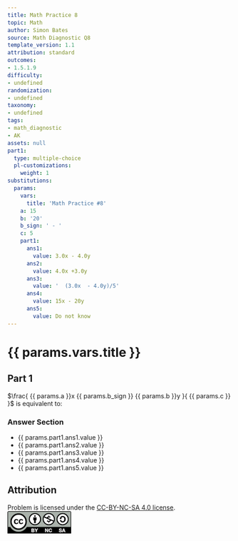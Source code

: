 ```yaml
---
title: Math Practice 8
topic: Math
author: Simon Bates
source: Math Diagnostic Q8
template_version: 1.1
attribution: standard
outcomes:
- 1.5.1.9
difficulty:
- undefined
randomization:
- undefined
taxonomy:
- undefined
tags:
- math_diagnostic
- AK
assets: null
part1:
  type: multiple-choice
  pl-customizations:
    weight: 1
substitutions:
  params:
    vars:
      title: 'Math Practice #8'
    a: 15
    b: '20'
    b_sign: ' - '
    c: 5
    part1:
      ans1:
        value: 3.0x - 4.0y
      ans2:
        value: 4.0x +3.0y
      ans3:
        value: '  (3.0x  - 4.0y)/5'
      ans4:
        value: 15x - 20y
      ans5:
        value: Do not know
---
```

# {{ params.vars.title }}

## Part 1

$\frac{ {{ params.a }}x {{ params.b_sign }} {{ params.b }}y }{ {{ params.c }} }$ is equivalent to:

### Answer Section

- {{ params.part1.ans1.value }}
- {{ params.part1.ans2.value }}
- {{ params.part1.ans3.value }}
- {{ params.part1.ans4.value }}
- {{ params.part1.ans5.value }}

## Attribution

Problem is licensed under the [CC-BY-NC-SA 4.0 license](https://creativecommons.org/licenses/by-nc-sa/4.0/).<br> ![The Creative Commons 4.0 license requiring attribution-BY, non-commercial-NC, and share-alike-SA license.](https://raw.githubusercontent.com/firasm/bits/master/by-nc-sa.png)